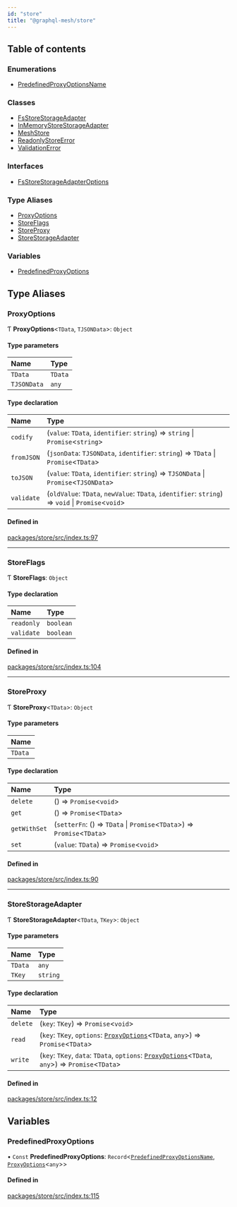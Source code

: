 ```yaml
---
id: "store"
title: "@graphql-mesh/store"
---
```


## Table of contents

### Enumerations

- [PredefinedProxyOptionsName](/docs/api/enums/store_src.PredefinedProxyOptionsName)

### Classes

- [FsStoreStorageAdapter](/docs/api/classes/store_src.FsStoreStorageAdapter)
- [InMemoryStoreStorageAdapter](/docs/api/classes/store_src.InMemoryStoreStorageAdapter)
- [MeshStore](/docs/api/classes/store_src.MeshStore)
- [ReadonlyStoreError](/docs/api/classes/store_src.ReadonlyStoreError)
- [ValidationError](/docs/api/classes/store_src.ValidationError)

### Interfaces

- [FsStoreStorageAdapterOptions](/docs/api/interfaces/store_src.FsStoreStorageAdapterOptions)

### Type Aliases

- [ProxyOptions](store_src#proxyoptions)
- [StoreFlags](store_src#storeflags)
- [StoreProxy](store_src#storeproxy)
- [StoreStorageAdapter](store_src#storestorageadapter)

### Variables

- [PredefinedProxyOptions](store_src#predefinedproxyoptions)

## Type Aliases

### ProxyOptions

Ƭ **ProxyOptions**\<`TData`, `TJSONData`>: `Object`

#### Type parameters

| Name | Type |
| :------ | :------ |
| `TData` | `TData` |
| `TJSONData` | `any` |

#### Type declaration

| Name | Type |
| :------ | :------ |
| `codify` | (`value`: `TData`, `identifier`: `string`) => `string` \| `Promise`\<`string`> |
| `fromJSON` | (`jsonData`: `TJSONData`, `identifier`: `string`) => `TData` \| `Promise`\<`TData`> |
| `toJSON` | (`value`: `TData`, `identifier`: `string`) => `TJSONData` \| `Promise`\<`TJSONData`> |
| `validate` | (`oldValue`: `TData`, `newValue`: `TData`, `identifier`: `string`) => `void` \| `Promise`\<`void`> |

#### Defined in

[packages/store/src/index.ts:97](https://github.com/Urigo/graphql-mesh/blob/master/packages/store/src/index.ts#L97)

___

### StoreFlags

Ƭ **StoreFlags**: `Object`

#### Type declaration

| Name | Type |
| :------ | :------ |
| `readonly` | `boolean` |
| `validate` | `boolean` |

#### Defined in

[packages/store/src/index.ts:104](https://github.com/Urigo/graphql-mesh/blob/master/packages/store/src/index.ts#L104)

___

### StoreProxy

Ƭ **StoreProxy**\<`TData`>: `Object`

#### Type parameters

| Name |
| :------ |
| `TData` |

#### Type declaration

| Name | Type |
| :------ | :------ |
| `delete` | () => `Promise`\<`void`> |
| `get` | () => `Promise`\<`TData`> |
| `getWithSet` | (`setterFn`: () => `TData` \| `Promise`\<`TData`>) => `Promise`\<`TData`> |
| `set` | (`value`: `TData`) => `Promise`\<`void`> |

#### Defined in

[packages/store/src/index.ts:90](https://github.com/Urigo/graphql-mesh/blob/master/packages/store/src/index.ts#L90)

___

### StoreStorageAdapter

Ƭ **StoreStorageAdapter**\<`TData`, `TKey`>: `Object`

#### Type parameters

| Name | Type |
| :------ | :------ |
| `TData` | `any` |
| `TKey` | `string` |

#### Type declaration

| Name | Type |
| :------ | :------ |
| `delete` | (`key`: `TKey`) => `Promise`\<`void`> |
| `read` | (`key`: `TKey`, `options`: [`ProxyOptions`](store_src#proxyoptions)\<`TData`, `any`>) => `Promise`\<`TData`> |
| `write` | (`key`: `TKey`, `data`: `TData`, `options`: [`ProxyOptions`](store_src#proxyoptions)\<`TData`, `any`>) => `Promise`\<`TData`> |

#### Defined in

[packages/store/src/index.ts:12](https://github.com/Urigo/graphql-mesh/blob/master/packages/store/src/index.ts#L12)

## Variables

### PredefinedProxyOptions

• `Const` **PredefinedProxyOptions**: `Record`\<[`PredefinedProxyOptionsName`](/docs/api/enums/store_src.PredefinedProxyOptionsName), [`ProxyOptions`](store_src#proxyoptions)\<`any`>>

#### Defined in

[packages/store/src/index.ts:115](https://github.com/Urigo/graphql-mesh/blob/master/packages/store/src/index.ts#L115)
